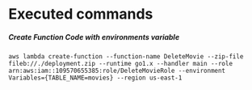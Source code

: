 # Executed commands

##### Create Function Code with environments variable
`aws lambda create-function --function-name DeleteMovie --zip-file fileb://./deployment.zip --runtime go1.x --handler main --role arn:aws:iam::109570655385:role/DeleteMovieRole --environment Variables={TABLE_NAME=movies} --region us-east-1`
